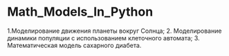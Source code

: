 # Math_Models_In_Python
1.Моделирование движения планеты вокруг Солнца; 2. Моделирование динамики популяции с использованием клеточного автомата; 3. Математическая модель сахарного диабета.
